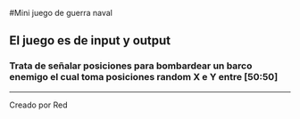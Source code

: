#Mini juego de guerra naval

## El juego es de input y output
### Trata de señalar posiciones para bombardear un barco enemigo el cual toma posiciones random X e Y entre [50:50]

---

Creado por Red
